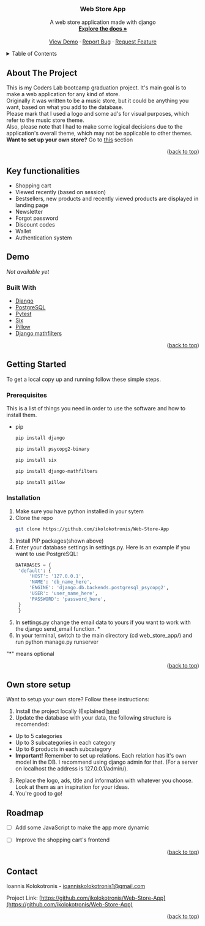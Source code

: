 <div id="top"></div>


<br />
<div align="center">

<h3 align="center">Web Store App</h3>

  <p align="center">
    A web store application made with django
    <br />
    <a href="https://github.com/ikolokotronis/Web-Store-App"><strong>Explore the docs »</strong></a>
    <br />
    <br />
    <a href="#demo">View Demo</a>
    ·
    <a href="https://github.com/ikolokotronis/Web-Store-App/issues">Report Bug</a>
    ·
    <a href="https://github.com/ikolokotronis/Web-Store-App/issues">Request Feature</a>
  </p>
</div>


<!-- TABLE OF CONTENTS -->
<details>
  <summary>Table of Contents</summary>
  <ol>
    <li>
      <a href="#about-the-project">About The Project</a>
      <ul>
        <li><a href="#built-with">Built With</a></li>
      </ul>
    </li>
    <li>
      <a href="#key-functionalities">Key functionalities</a>
    </li>
    <li>
      <a href="#getting-started">Getting Started</a>
      <ul>
        <li><a href="#prerequisites">Prerequisites</a></li>
        <li><a href="#installation">Installation</a></li>
      </ul>
    </li>
    <li><a href="#own-store-setup">Own store setup</a></li>
    <li><a href="#roadmap">Roadmap</a></li>
    <li><a href="#contributing">Contributing</a></li>
    <li><a href="#contact">Contact</a></li>
  </ol>
</details>


<!-- ABOUT THE PROJECT -->
## About The Project


This is my Coders Lab bootcamp graduation project. It's main goal is to make a web application for any kind of store.  
Originally it was written to be a music store, but it could be anything you want, based on what you add to the database.  
Please mark that I used a logo and some ad's for visual purposes, which refer to the music store theme.  
Also, please note that I had to make some logical decisions due to the application's overall theme, which may not be applicable to other themes.  
<b>Want to set up your own store?</b> Go to <a href="#own-store-setup">this</a> section

<p align="right">(<a href="#top">back to top</a>)</p>


## Key functionalities
* Shopping cart
* Viewed recently (based on session)
* Bestsellers, new products and recently viewed products are displayed in landing page
* Newsletter
* Forgot password
* Discount codes
* Wallet
* Authentication system


## Demo
<i>Not available yet</i>


### Built With

* [Django](https://www.djangoproject.com/)
* [PostgreSQL](https://www.postgresql.org/)
* [Pytest](https://docs.pytest.org/)
* [Six](https://six.readthedocs.io/)
* [Pillow](https://pillow.readthedocs.io/en/stable/)
* [Django mathfilters](https://pypi.org/project/django-mathfilters/)

<p align="right">(<a href="#top">back to top</a>)</p>



<!-- GETTING STARTED -->
## Getting Started

To get a local copy up and running follow these simple steps.

### Prerequisites

This is a list of things you need in order to use the software and how to install them.

* pip
  ```sh
  pip install django
  ```
  ```sh
  pip install psycopg2-binary
  ```
  ```sh
  pip install six
  ```
  ```sh
  pip install django-mathfilters
  ```
  ```sh
  pip install pillow
  ```

### Installation

1. Make sure you have python installed in your sytem
2. Clone the repo
   ```sh
   git clone https://github.com/ikolokotronis/Web-Store-App
   ```
3. Install PIP packages(shown above)
4. Enter your database settings in settings.py. Here is an example if you want to use PostgreSQL:
   ```python
   DATABASES = {
    'default': {
        'HOST': '127.0.0.1',
        'NAME': 'db_name_here',
        'ENGINE': 'django.db.backends.postgresql_psycopg2',
        'USER': 'user_name_here',
        'PASSWORD': 'password_here',
    }
    }
   ```
5. In settings.py change the email data to yours if you want to work with the django send_email function. *
6. In your terminal, switch to the main directory (cd web_store_app/) and run python manage.py runserver

"*" means optional

<p align="right">(<a href="#top">back to top</a>)</p>


## Own store setup
Want to setup your own store? Follow these instructions:
1. Install the project locally (Explained <a href="#installation">here</a>)
2. Update the database with your data, the following structure is recomended: 
* Up to 5 categories
* Up to 3 subcategories in each category
* Up to 6 products in each subcategory
* <b>Important!</b> Remember to set up relations. Each relation has it's own model in the DB. I recommend using django admin for that. (For a server on localhost the address is 127.0.0.1/admin/).
3. Replace the logo, ads, title and information with whatever you choose. Look at them as an inspiration for your ideas.
4. You're good to go! 


<!-- ROADMAP -->
## Roadmap

- [ ] Add some JavaScript to make the app more dynamic
- [ ] Improve the shopping cart's frontend


<p align="right">(<a href="#top">back to top</a>)</p>


<!-- CONTACT -->
## Contact

Ioannis Kolokotronis - ioanniskolokotronis1@gmail.com

Project Link: [https://github.com/ikolokotronis/Web-Store-App](https://github.com/ikolokotronis/Web-Store-App)

<p align="right">(<a href="#top">back to top</a>)</p>
